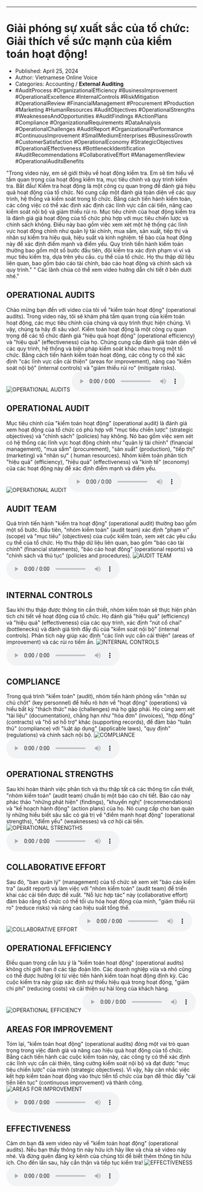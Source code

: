 
---

# Giải phóng sự xuất sắc của tổ chức: Giải thích về sức mạnh của kiểm toán hoạt động!

- Published: April 25, 2024
- Author: Vietnamese Online Voice
- Categories: Accounting / **External Auditing**
- #AuditProcess #OrganizationalEfficiency #BusinessImprovement #OperationalExcellence #InternalControls #RiskMitigation #OperationalReview #FinancialManagement #Procurement #Production #Marketing #HumanResources #AuditObjectives #OperationalStrengths #WeaknessesAndOpportunities #AuditFindings #ActionPlans #Compliance #OrganizationalRequirements #DataAnalysis #OperationalChallenges #AuditReport #OrganizationalPerformance #ContinuousImprovement #SmallMediumEnterprises #BusinessGrowth #CustomerSatisfaction #OperationalEconomy #StrategicObjectives #OperationalEffectiveness #BottleneckIdentification #AuditRecommendations #CollaborativeEffort #ManagementReview #OperationalAuditsBenefits

"Trong video này, em sẽ giới thiệu về hoạt động kiểm tra. Em sẽ tìm hiểu về tầm quan trọng của hoạt động kiểm tra, mục tiêu chính và quy trình kiểm tra. Bắt đầu! Kiểm tra hoạt động là một công cụ quan trọng để đánh giá hiệu quả hoạt động của tổ chức. Nó cung cấp một đánh giá toàn diện về các quy trình, hệ thống và kiểm soát trong tổ chức. Bằng cách tiến hành kiểm toán, các công việc có thể xác định xác định các lĩnh vực cần cải tiến, nâng cao kiểm soát nội bộ và giảm thiểu rủi ro. Mục tiêu chính của hoạt động kiểm tra là đánh giá giá hoạt động của tổ chức phù hợp với mục tiêu chiến lược và chính sách không. Điều này bao gồm việc xem xét một hệ thống các lĩnh vực hoạt động chính như quản lý tài chính, mua sắm, sản xuất, tiếp thị và nhân sự kiểm tra hiệu quả, hiệu suất và kinh nghiệm. tế bào của hoạt động này để xác định điểm mạnh và điểm yếu. Quy trình tiến hành kiểm toán thường bao gồm một số bước đầu tiên, đội kiểm tra xác định phạm vi vi và mục tiêu kiểm tra, dựa trên yêu cầu. cụ thể của tổ chức. Họ thu thập dữ liệu liên quan, bao gồm báo cáo tài chính, báo cáo hoạt động và chính sách và quy trình." " Các lãnh chúa có thể xem video hướng dẫn chi tiết ở bên dưới nhé."


## OPERATIONAL AUDITS

Chào mừng bạn đến với video của tôi về "kiểm toán hoạt động" (operational audits). Trong video này, tôi sẽ khám phá tầm quan trọng của kiểm toán hoạt động, các mục tiêu chính của chúng và quy trình thực hiện chúng. Vì vậy, chúng ta hãy đi sâu vào!. Kiểm toán hoạt động là một công cụ quan trọng để các tổ chức đánh giá "hiệu quả hoạt động" (operational efficiency) và "hiệu quả" (effectiveness) của họ. Chúng cung cấp đánh giá toàn diện về các quy trình, hệ thống và biện pháp kiểm soát khác nhau trong một tổ chức. Bằng cách tiến hành kiểm toán hoạt động, các công ty có thể xác định "các lĩnh vực cần cải thiện" (areas for improvement), nâng cao "kiểm soát nội bộ" (internal controls) và "giảm thiểu rủi ro" (mitigate risks).
![OPERATIONAL AUDITS](https://http-archiver-apis-production-80.schnworks.com/storage/images/transitions/2024-04-24/transition-26874690014-Montserrat-Medium-004895.jpg)
<audio controls>
    <source src="https://http-archiver-apis-production-80.schnworks.com/storage/audio/file-5213584732.mp3" type="audio/mpeg">
</audio>



## OPERATIONAL AUDIT

Mục tiêu chính của "kiểm toán hoạt động" (operational audit) là đánh giá xem hoạt động của tổ chức có phù hợp với "mục tiêu chiến lược" (strategic objectives) và "chính sách" (policies) hay không. Nó bao gồm việc xem xét có hệ thống các lĩnh vực hoạt động chính như "quản lý tài chính" (financial management), "mua sắm" (procurement), "sản xuất" (production), "tiếp thị" (marketing) và "nhân sự" ( human resources). Nhóm kiểm toán phân tích "hiệu quả" (efficiency), "hiệu quả" (effectiveness) và "kinh tế" (economy) của các hoạt động này để xác định điểm mạnh và điểm yếu.
![OPERATIONAL AUDIT](https://http-archiver-apis-production-80.schnworks.com/storage/images/transitions/2024-04-24/transition--58395605303-Montserrat-Thin-004895.jpg)
<audio controls>
    <source src="https://http-archiver-apis-production-80.schnworks.com/storage/audio/file-29723418044.mp3" type="audio/mpeg">
</audio>



## AUDIT TEAM

Quá trình tiến hành "kiểm tra hoạt động" (operational audit) thường bao gồm một số bước. Đầu tiên, "nhóm kiểm toán" (audit team) xác định "phạm vi" (scope) và "mục tiêu" (objectives) của cuộc kiểm toán, xem xét các yêu cầu cụ thể của tổ chức. Họ thu thập dữ liệu liên quan, bao gồm "báo cáo tài chính" (financial statements), "báo cáo hoạt động" (operational reports) và "chính sách và thủ tục" (policies and procedures).
![AUDIT TEAM](https://http-archiver-apis-production-80.schnworks.com/storage/images/transitions/2024-04-24/transition--9742964958-Montserrat-Bold-673AB7.jpg)
<audio controls>
    <source src="https://http-archiver-apis-production-80.schnworks.com/storage/audio/file-15517047712.mp3" type="audio/mpeg">
</audio>



## INTERNAL CONTROLS

Sau khi thu thập được thông tin cần thiết, nhóm kiểm toán sẽ thực hiện phân tích chi tiết về hoạt động của tổ chức. Họ đánh giá "hiệu quả" (efficiency) và "hiệu quả" (effectiveness) của các quy trình, xác định "nút cổ chai" (bottlenecks) và đánh giá tính đầy đủ của "kiểm soát nội bộ" (internal controls). Phân tích này giúp xác định "các lĩnh vực cần cải thiện" (areas of improvement) và các rủi ro tiềm ẩn.
![INTERNAL CONTROLS](https://http-archiver-apis-production-80.schnworks.com/storage/images/transitions/2024-04-24/transition-43187813408-Montserrat-Thin-7B1FA2.jpg)
<audio controls>
    <source src="https://http-archiver-apis-production-80.schnworks.com/storage/audio/file-41288606244.mp3" type="audio/mpeg">
</audio>



## COMPLIANCE

Trong quá trình "kiểm toán" (audit), nhóm tiến hành phỏng vấn "nhân sự chủ chốt" (key personnel) để hiểu rõ hơn về "hoạt động" (operations) và hiểu bất kỳ "thách thức" nào (challenges) mà họ gặp phải. Họ cũng xem xét "tài liệu" (documentation), chẳng hạn như "hóa đơn" (invoices), "hợp đồng" (contracts) và "hồ sơ hỗ trợ" khác (supporting records), để đảm bảo "tuân thủ" (compliance) với "luật áp dụng" (applicable laws), "quy định" (regulations) và chính sách nội bộ.
![COMPLIANCE](https://http-archiver-apis-production-80.schnworks.com/storage/images/transitions/2024-04-24/transition--7313181892-Montserrat-Black-512DA8.jpg)
<audio controls>
    <source src="https://http-archiver-apis-production-80.schnworks.com/storage/audio/file-2699219717.mp3" type="audio/mpeg">
</audio>



## OPERATIONAL STRENGTHS

Sau khi hoàn thành việc phân tích và thu thập tất cả các thông tin cần thiết, "nhóm kiểm toán" (audit team) chuẩn bị một báo cáo chi tiết. Báo cáo này phác thảo "những phát hiện" (findings), "khuyến nghị" (recommendations) và "kế hoạch hành động" (action plans) của họ. Nó cung cấp cho ban quản lý những hiểu biết sâu sắc có giá trị về "điểm mạnh hoạt động" (operational strengths), "điểm yếu" (weaknesses) và cơ hội cải tiến.
![OPERATIONAL STRENGTHS](https://http-archiver-apis-production-80.schnworks.com/storage/images/transitions/2024-04-24/transition-26129020946-Montserrat-SemiBold-303F9F.jpg)
<audio controls>
    <source src="https://http-archiver-apis-production-80.schnworks.com/storage/audio/file-10939279129.mp3" type="audio/mpeg">
</audio>



## COLLABORATIVE EFFORT

Sau đó, "ban quản lý" (management) của tổ chức sẽ xem xét "báo cáo kiểm tra" (audit report) và làm việc với "nhóm kiểm toán" (audit team) để triển khai các cải tiến được đề xuất. "Nỗ lực hợp tác" này (collaborative effort) đảm bảo rằng tổ chức có thể tối ưu hóa hoạt động của mình, "giảm thiểu rủi ro" (reduce risks) và nâng cao hiệu suất tổng thể.
![COLLABORATIVE EFFORT](https://http-archiver-apis-production-80.schnworks.com/storage/images/transitions/2024-04-24/transition--17771277311-Montserrat-Thin-512DA8.jpg)
<audio controls>
    <source src="https://http-archiver-apis-production-80.schnworks.com/storage/audio/file-6341946147.mp3" type="audio/mpeg">
</audio>



## OPERATIONAL EFFICIENCY

Điều quan trọng cần lưu ý là "kiểm toán hoạt động" (operational audits) không chỉ giới hạn ở các tập đoàn lớn. Các doanh nghiệp vừa và nhỏ cũng có thể được hưởng lợi từ việc tiến hành kiểm toán hoạt động định kỳ. Các cuộc kiểm tra này giúp xác định sự thiếu hiệu quả trong hoạt động, "giảm chi phí" (reducing costs) và cải thiện sự hài lòng của khách hàng.
![OPERATIONAL EFFICIENCY](https://http-archiver-apis-production-80.schnworks.com/storage/images/transitions/2024-04-24/transition--32402324312-Montserrat-SemiBold-283593.jpg)
<audio controls>
    <source src="https://http-archiver-apis-production-80.schnworks.com/storage/audio/file-27340281786.mp3" type="audio/mpeg">
</audio>



## AREAS FOR IMPROVEMENT

Tóm lại, "kiểm toán hoạt động" (operational audits) đóng một vai trò quan trọng trong việc đánh giá và nâng cao hiệu quả hoạt động của tổ chức. Bằng cách tiến hành các cuộc kiểm toán này, các công ty có thể xác định các lĩnh vực cần cải thiện, tăng cường kiểm soát nội bộ và đạt được "mục tiêu chiến lược" của mình (strategic objectives). Vì vậy, hãy cân nhắc việc kết hợp kiểm toán hoạt động vào thực tiễn tổ chức của bạn để thúc đẩy "cải tiến liên tục" (continuous improvement) và thành công.
![AREAS FOR IMPROVEMENT](https://http-archiver-apis-production-80.schnworks.com/storage/images/transitions/2024-04-24/transition-7759264831-Montserrat-Medium-4A148C.jpg)
<audio controls>
    <source src="https://http-archiver-apis-production-80.schnworks.com/storage/audio/file-19134399180.mp3" type="audio/mpeg">
</audio>



## EFFECTIVENESS

Cảm ơn bạn đã xem video này về "kiểm toán hoạt động" (operational audits). Nếu bạn thấy thông tin này hữu ích hãy like và chia sẻ video này nhé. Và đừng quên đăng ký kênh của chúng tôi để biết thêm thông tin hữu ích. Cho đến lần sau, hãy cẩn thận và tiếp tục kiểm tra!
![EFFECTIVENESS](https://http-archiver-apis-production-80.schnworks.com/storage/images/transitions/2024-04-24/transition-31211559526-Montserrat-Thin-7B1FA2.jpg)
<audio controls>
    <source src="https://http-archiver-apis-production-80.schnworks.com/storage/audio/file-8818585040.mp3" type="audio/mpeg">
</audio>

